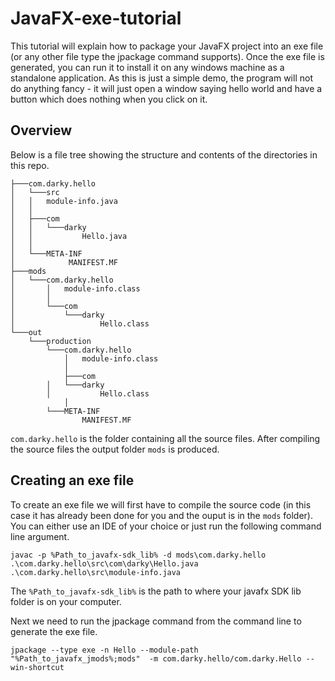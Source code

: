 # JavaFX-exe-tutorial
This tutorial will explain how to package your JavaFX project into an exe file (or any other file type the jpackage command supports). Once the exe file is generated, you can run it to install it on any windows machine as a standalone application.
As this is just a simple demo, the program will not do anything fancy - it will just open a window saying hello world and have a button which does nothing when you click on it.

## Overview
Below is a file tree showing the structure and contents of the directories in this repo.
```
├───com.darky.hello
│   └───src
│   │   module-info.java
│   │
│   ├───com
│   │   └───darky
│   │           Hello.java
│   │
│   └───META-INF
│            MANIFEST.MF
├───mods
│   └───com.darky.hello
│   	│   module-info.class
│   	│
│   	└───com
│           └───darky
│                   Hello.class
└───out
    └───production
    	└───com.darky.hello
            │   module-info.class
            │
            ├───com
	    │   └───darky
	    │           Hello.class
            │
	    └───META-INF
	            MANIFEST.MF
```

`com.darky.hello` is the folder containing all the source files. After compiling the source files the output folder `mods` is produced.

## Creating an exe file
To create an exe file we will first have to compile the source code (in this case it has already been done for you and the ouput is in the `mods` folder). You can either use an IDE of your choice or just run the following command line argument.

```
javac -p %Path_to_javafx-sdk_lib% -d mods\com.darky.hello .\com.darky.hello\src\com\darky\Hello.java .\com.darky.hello\src\module-info.java
```
The `%Path_to_javafx-sdk_lib%` is the path to where your javafx SDK lib folder is on your computer.

Next we need to run the jpackage command from the command line to generate the exe file.

```
jpackage --type exe -n Hello --module-path "%Path_to_javafx_jmods%;mods"  -m com.darky.hello/com.darky.Hello --win-shortcut
```
